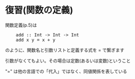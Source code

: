 復習(関数の定義)
=====

関数定義(p.5)は

<pre class="brush: hs">
    add :: Int -> Int -> Int
    add x y = x + y
</pre>

のように、関数名と引数リストと定義する式を = で繋ぎます

引数がなくてもよい。その場合は定数(あるいは変数)ということ

"=" は他の言語での「代入」ではなく、同値関係を表している



